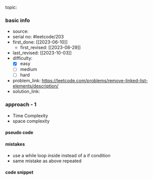 topic:

### basic info
- source: 
- serial no: #leetcode/203
- first_done: [[2023-06-10]]
	- first_revised: [[2023-08-29]]
- last_revised: [[2023-10-03]]
- difficulty:
	- [x] easy
	- [ ] medium
	- [ ] hard
- problem_link: https://leetcode.com/problems/remove-linked-list-elements/description/
- solution_link:

### approach - 1
- Time Complexity
- space complexity

#### pseudo code

#### mistakes
- use a while loop inside instead of a if condition
- same mistake as above repeated
#### code snippet
```python

```